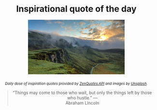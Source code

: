 
<div align="center">

# Inspirational quote of the day

<img src="./data/photo.jpeg" alt="Beautiful nature photo" width="320" height="180">

<sub><i>Daily dose of inspiration quotes provided by [ZenQuotes API](https://zenquotes.io/) and images by [Unsplash](https://unsplash.com/).</i></sub>


<blockquote>&ldquo;Things may come to those who wait, but only the things left by those who hustle.&rdquo; &mdash; <footer>Abraham Lincoln</footer></blockquote>

</div>
